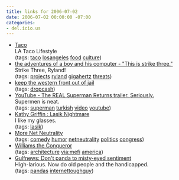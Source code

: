 ```yaml
---
title: links for 2006-07-02
date: 2006-07-02 00:00:00 -07:00
categories:
- del.icio.us
---
```


<ul class="delicious">
	<li>
		<div class="delicious-link"><a href="http://www.lataco.com/">Taco</a></div>
		<div class="delicious-extended">LA Taco Lifestyle</div>
		<div class="delicious-tags">(tags: <a href="http://del.icio.us/torrez/taco">taco</a> <a href="http://del.icio.us/torrez/losangeles">losangeles</a> <a href="http://del.icio.us/torrez/food">food</a> <a href="http://del.icio.us/torrez/culture">culture</a>)</div>
	</li>
	<li>
		<div class="delicious-link"><a href="http://www.aboyandhiscomputer.com/show.php?ItemID=2831">the adventures of a boy and his computer - "This is strike three."</a></div>
		<div class="delicious-extended">Strike Three, Ryland!</div>
		<div class="delicious-tags">(tags: <a href="http://del.icio.us/torrez/projects">projects</a> <a href="http://del.icio.us/torrez/ryland">ryland</a> <a href="http://del.icio.us/torrez/gigahertz">gigahertz</a> <a href="http://del.icio.us/torrez/threats">threats</a>)</div>
	</li>
	<li>
		<div class="delicious-link"><a href="http://www.dropcash.com/campaign/westernfrontfund/keep_the_western_front_out/">keep the western front out of jail</a></div>
		<div class="delicious-tags">(tags: <a href="http://del.icio.us/torrez/dropcash">dropcash</a>)</div>
	</li>
	<li>
		<div class="delicious-link"><a href="http://www.youtube.com/watch?v=G_9ZbpnhRcM">YouTube - The REAL Superman Returns trailer. Seriously.</a></div>
		<div class="delicious-extended">Supermen is neat.</div>
		<div class="delicious-tags">(tags: <a href="http://del.icio.us/torrez/superman">superman</a> <a href="http://del.icio.us/torrez/turkish">turkish</a> <a href="http://del.icio.us/torrez/video">video</a> <a href="http://del.icio.us/torrez/youtube">youtube</a>)</div>
	</li>
	<li>
		<div class="delicious-link"><a href="http://www.kathygriffin.net/lasik.php">Kathy Griffin : Lasik Nightmare</a></div>
		<div class="delicious-extended">I like my glasses.</div>
		<div class="delicious-tags">(tags: <a href="http://del.icio.us/torrez/lasik">lasik</a>)</div>
	</li>
	<li>
		<div class="delicious-link"><a href="http://blog.wired.com/27BStroke6/index.blog?entry_id=1512499">More Net Neutrality</a></div>
		<div class="delicious-tags">(tags: <a href="http://del.icio.us/torrez/comedy">comedy</a> <a href="http://del.icio.us/torrez/humor">humor</a> <a href="http://del.icio.us/torrez/netneutrality">netneutrality</a> <a href="http://del.icio.us/torrez/politics">politics</a> <a href="http://del.icio.us/torrez/congress">congress</a>)</div>
	</li>
	<li>
		<div class="delicious-link"><a href="http://www.usc.edu/dept/pubrel/trojan_family/spring04/williams1.html">Williams the Conqueror</a></div>
		<div class="delicious-tags">(tags: <a href="http://del.icio.us/torrez/architecture">architecture</a> <a href="http://del.icio.us/torrez/via:mefi">via:mefi</a> <a href="http://del.icio.us/torrez/america">america</a>)</div>
	</li>
	<li>
		<div class="delicious-link"><a href="http://www.gulf-news.com/opinion/off_cuff/10049457.html">Gulfnews: Don't panda to misty-eyed sentiment</a></div>
		<div class="delicious-extended">High-larious. Now do old people and the handicapped.</div>
		<div class="delicious-tags">(tags: <a href="http://del.icio.us/torrez/pandas">pandas</a> <a href="http://del.icio.us/torrez/internettoughguy">internettoughguy</a>)</div>
	</li>
</ul>
